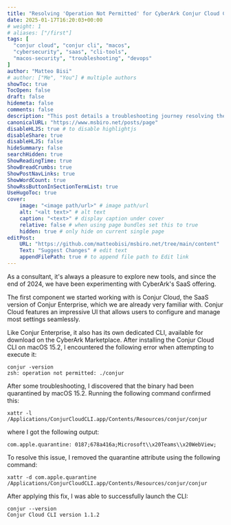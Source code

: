 ```yaml
---
title: "Resolving 'Operation Not Permitted' for CyberArk Conjur Cloud CLI on macOS"
date: 2025-01-17T16:20:03+00:00
# weight: 1
# aliases: ["/first"]
tags: [
  "conjur cloud", "conjur cli", "macos",
  "cybersecurity", "saas", "cli-tools",
  "macos-security", "troubleshooting", "devops"
]
author: "Matteo Bisi"
# author: ["Me", "You"] # multiple authors
showToc: true
TocOpen: false
draft: false
hidemeta: false
comments: false
description: "This post details a troubleshooting journey resolving the 'Operation Not Permitted' error when running the CyberArk Conjur Cloud CLI on macOS 15.2. The issue stems from macOS quarantining the binary, which can be fixed by removing the quarantine attribute via the xattr command. Follow this step-by-step guide to get your Conjur Cloud CLI up and running smoothly on macOS."
canonicalURL: "https://www.msbiro.net/posts/page"
disableHLJS: true # to disable highlightjs
disableShare: true
disableHLJS: false
hideSummary: false
searchHidden: true
ShowReadingTime: true
ShowBreadCrumbs: true
ShowPostNavLinks: true
ShowWordCount: true
ShowRssButtonInSectionTermList: true
UseHugoToc: true
cover:
    image: "<image path/url>" # image path/url
    alt: "<alt text>" # alt text
    caption: "<text>" # display caption under cover
    relative: false # when using page bundles set this to true
    hidden: true # only hide on current single page
editPost:
    URL: "https://github.com/matteobisi/msbiro.net/tree/main/content"
    Text: "Suggest Changes" # edit text
    appendFilePath: true # to append file path to Edit link
---
```

As a consultant, it's always a pleasure to explore new tools, and since the end of 2024, we have been experimenting with CyberArk's SaaS offering.

The first component we started working with is Conjur Cloud, the SaaS version of Conjur Enterprise, which we are already very familiar with.
Conjur Cloud features an impressive UI that allows users to configure and manage most settings seamlessly.

Like Conjur Enterprise, it also has its own dedicated CLI, available for download on the CyberArk Marketplace. After installing the Conjur Cloud CLI on macOS 15.2, I encountered the following error when attempting to execute it:

```
conjur -version
zsh: operation not permitted: ./conjur
```

After some troubleshooting, I discovered that the binary had been quarantined by macOS 15.2. Running the following command confirmed this:

```
xattr -l /Applications/ConjurCloudCLI.app/Contents/Resources/conjur/conjur
```

where I got the following output:

```
com.apple.quarantine: 0187;678a416a;Microsoft\\x20Teams\\x20WebView;
```

To resolve this issue, I removed the quarantine attribute using the following command:

```
xattr -d com.apple.quarantine /Applications/ConjurCloudCLI.app/Contents/Resources/conjur/conjur
```

After applying this fix, I was able to successfully launch the CLI:

```
conjur --version
Conjur Cloud CLI version 1.1.2
```

